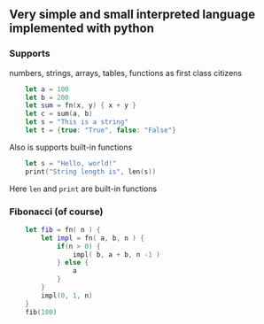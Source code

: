 ## Very simple and small interpreted language implemented with python

### Supports

numbers, strings, arrays, tables, functions as first class citizens

```swift
    let a = 100
    let b = 200
    let sum = fn(x, y) { x + y }
    let c = sum(a, b)
    let s = "This is a string"
    let t = {true: "True", false: "False"}
```

Also is supports built-in functions

```swift
    let s = "Hello, world!"
    print("String length is", len(s))
```

Here `len` and `print` are built-in functions

### Fibonacci (of course)

```swift
    let fib = fn( n ) {
        let impl = fn( a, b, n ) {
            if(n > 0) {
                impl( b, a + b, n -1 )
            } else {
                a
            }
        }
        impl(0, 1, n)
    }
    fib(100)
```
